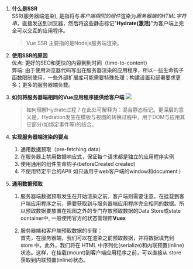 1. **什么是SSR**  
  SSR(服务器端渲染), 是指将与*客户端相同的组件*渲染为*服务器端的HTML字符串*，直接发送到浏览器，然后将这些静态标记"**Hydrate(激活)**"为客户端上完全可以交互的应用程序。
    > Vue SSR 主要指的是Nodejs服务端渲染。

2. **使用SSR的原因**    
    优点: 更好的SEO和更快的内容到到时间（time-to-content）  
    弊端: 由于使用浏览器代码写出在服务器渲染的应用程序，所以一些生命钩子函数限制使用，一些外部扩展库可能需要特殊处理；构建设置和部署要求更多；更多的服务器端负载。

2. **如何将服务器端相同的Vue应用程序提供给客户端**
  ![](https://cloud.githubusercontent.com/assets/499550/17607895/786a415a-5fee-11e6-9c11-45a2cfdf085c.png)
    >如何理解Hydrate过程？在此处可解释为：混合静态标记。更深层的意义是，Hydration发生在模板与视图的转换过程中，用于DOM与应用其它部分(如绑定事件等)的结合。

3. **实现服务器端渲染的要点**   
    1. 通用数据预取（pre-fetching data）
    2. 在服务器上禁用数据响应式，保证每个请求都是独立的应用程序实例
    2. 使用通用的组件生命钩子(beforeCreated created)
    3. 不使用特定平台的API( 如只适用于web客户端的window和document )

4. **通用数据预取**
    1. 服务器端数据预取发生在开始渲染之前，客户端则需要注意，在挂载到客户端应用程序之前，需要获取到与服务器端应用程序完全相同的数据。所以预取数据要放置在视图之外的专门存放预取数据的Data Store或state container中, 一般使用官方的状态管理库**Vuex**
    
    2. 服务器端和客户端预取数据的步骤：     
    首先，在服务器端，我们可以在渲染之前预取数据，并将数据填充到 store 中。此外，我们将在 HTML 中序列化(serialize)和内联预置(inline)状态。这样，在挂载(mount)到客户端应用程序之前，可以直接从 store 获取到内联预置(inline)状态。


